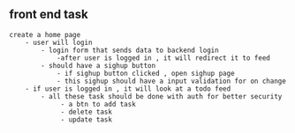 ## front end task
    create a home page 
        - user will login 
            - login form that sends data to backend login
                -after user is logged in , it will redirect it to feed 
            - should have a sighup button 
                - if sighup button clicked , open sighup page 
                - this sighup should have a input validation for on change 
        - if user is logged in , it will look at a todo feed
            - all these task should be done with auth for better security  
                 - a btn to add task 
                 - delete task 
                 - update task 
            
        
    



    
